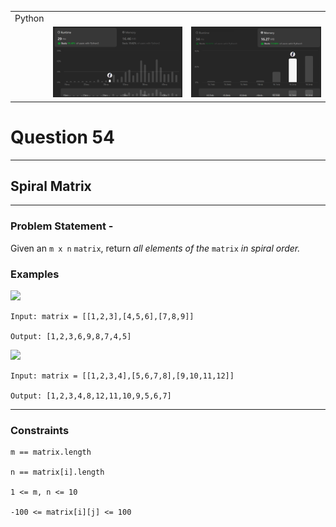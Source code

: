 ||||
|---|---|---|
|Python|
||<img src = 'https://raw.githubusercontent.com/ayush7823/sample-/main/Spiral-Matrix-LeetCode%20(1).png' width = 400>|<img src = 'https://raw.githubusercontent.com/ayush7823/sample-/main/Spiral-Matrix-LeetCode.png' width = 400>


# Question 54
****
## Spiral Matrix 

****
### Problem Statement -

Given an `m x n` `matrix`, return *all elements of the* `matrix` *in spiral order.*

### Examples

<img src = 'https://assets.leetcode.com/uploads/2020/11/13/spiral1.jpg' width = 400>

```
Input: matrix = [[1,2,3],[4,5,6],[7,8,9]]

Output: [1,2,3,6,9,8,7,4,5]
```
<img src = 'https://assets.leetcode.com/uploads/2020/11/13/spiral.jpg' width = 400>

```
Input: matrix = [[1,2,3,4],[5,6,7,8],[9,10,11,12]]

Output: [1,2,3,4,8,12,11,10,9,5,6,7]
```
****
### Constraints
```
m == matrix.length

n == matrix[i].length

1 <= m, n <= 10

-100 <= matrix[i][j] <= 100
```
